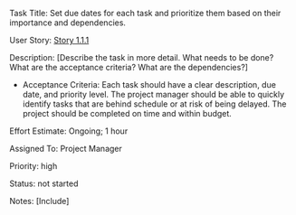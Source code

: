  Task Title: Set due dates for each task and prioritize them based on their importance and dependencies.

User Story: [Story 1.1.1](../../stories/story_1.1.1.md)

Description: [Describe the task in more detail. What needs to be done? What are the acceptance criteria? What are the dependencies?]
* Acceptance Criteria: Each task should have a clear description, due date, and priority level. The project manager should be able to quickly identify tasks that are behind schedule or at risk of being delayed. The project should be completed on time and within budget.

Effort Estimate: Ongoing; 1 hour

Assigned To: Project Manager

Priority: high

Status: not started

Notes: [Include]